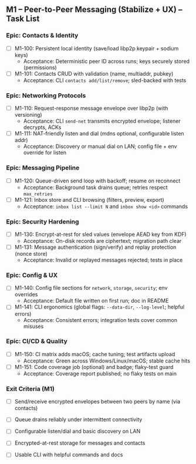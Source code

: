 ## M1 – Peer-to-Peer Messaging (Stabilize + UX) – Task List

### Epic: Contacts & Identity
- [ ] M1-100: Persistent local identity (save/load libp2p keypair + sodium keys)
  - Acceptance: Deterministic peer ID across runs; keys securely stored (permissions)
- [ ] M1-101: Contacts CRUD with validation (name, multiaddr, pubkey)
  - Acceptance: CLI `contacts add/list/remove`; sled-backed with tests

### Epic: Networking Protocols
- [ ] M1-110: Request-response message envelope over libp2p (with versioning)
  - Acceptance: CLI `send-net` transmits encrypted envelope; listener decrypts, ACKs
- [ ] M1-111: NAT-friendly listen and dial (mdns optional, configurable listen addr)
  - Acceptance: Discovery or manual dial on LAN; config file + env override for listen

### Epic: Messaging Pipeline
- [ ] M1-120: Queue-driven send loop with backoff; resume on reconnect
  - Acceptance: Background task drains queue; retries respect `max_retries`
- [ ] M1-121: Inbox store and CLI browsing (filters, preview, export)
  - Acceptance: `inbox list --limit N` and `inbox show <id>` commands

### Epic: Security Hardening
- [ ] M1-130: Encrypt-at-rest for sled values (envelope AEAD key from KDF)
  - Acceptance: On-disk records are ciphertext; migration path clear
- [ ] M1-131: Message authentication (sign/verify) and replay protection (nonce store)
  - Acceptance: Invalid or replayed messages rejected; tests in place

### Epic: Config & UX
- [ ] M1-140: Config file sections for `network`, `storage`, `security`; env overrides
  - Acceptance: Default file written on first run; doc in README
- [ ] M1-141: CLI ergonomics (global flags: `--data-dir`, `--log-level`; helpful errors)
  - Acceptance: Consistent errors; integration tests cover common misuses

### Epic: CI/CD & Quality
- [ ] M1-150: CI matrix adds macOS; cache tuning; test artifacts upload
  - Acceptance: Green across Windows/Linux/macOS; stable cache hits
- [ ] M1-151: Code coverage job (optional) and badge; flaky-test guard
  - Acceptance: Coverage report published; no flaky tests on main

### Exit Criteria (M1)
- [ ] Send/receive encrypted envelopes between two peers by name (via contacts)
- [ ] Queue drains reliably under intermittent connectivity
- [ ] Configurable listen/dial and basic discovery on LAN
- [ ] Encrypted-at-rest storage for messages and contacts
- [ ] Usable CLI with helpful commands and docs



